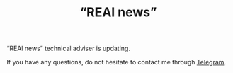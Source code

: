 ﻿---
layout: post-ea

group: Technical adviser
title: '“REAl news”'
meta: REAl news
logo: real_news.svg
order: 5

category: ea

og: img/og-real-news.jpg

lang: en
ref: real_news
---

“REAl news” technical adviser is updating.

If you have any questions, do not hesitate to contact me through <a href="https://t.me/chutkoy" target="_blank">Telegram</a>.
